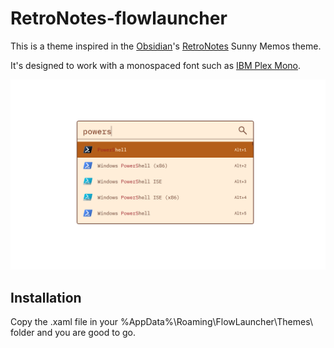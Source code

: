 # RetroNotes-flowlauncher
This is a theme inspired in the [Obsidian](https://obsidian.md)'s [RetroNotes](https://github.com/sr-campelo/retronotes) Sunny Memos theme.

It's designed to work with a monospaced font such as [IBM Plex Mono](https://fonts.google.com/specimen/IBM+Plex+Mono).

<p align="center"><img src="/.github/screenshots/rn-flowlauncher-screenshot.png" alt="RetroNotes Flow Launcher screenshot"></p>

## Installation
Copy the .xaml file in your %AppData%\Roaming\FlowLauncher\Themes\ folder and you are good to go.
